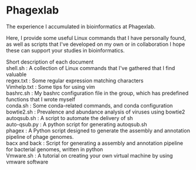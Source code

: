 # Phagexlab
The experience I accumulated in bioinformatics at Phagexlab.

Here, I provide some useful Linux commands that I have personally found, as well as scripts that I've developed on my own or in collaboration
I hope these can support your studies in bioinformatics.

Short description of each document         
shell.sh : A collection of Linux commands that I've gathered that I find valuable      
regex.txt : Some regular expression matching characters         
Vimhelp.txt : Some tips for using vim             
bashrc.sh : My bashrc configuration file in the group, which has predefined functions that I wrote myself             
conda.sh : Some conda-related commands, and conda configuration             
bowtie2.sh : Prevalence and abundance analysis of viruses using bowtie2                
autoqsub.sh : A script to automate the delivery of sh               
auto-qsub.py : A python script for generating autoqsub.sh              
phagex : A Python script designed to generate the assembly and annotation pipeline of phage genomes.                 
bacx and back : Script for generating a assembly and annotation pipeline for bacterial genomes, written in python             
Vmware.sh : A tutorial on creating your own virtual machine by using vmware software                
